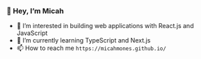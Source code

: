 ### 👋 Hey, I’m Micah
- 👀 I’m interested in building web applications with React.js and JavaScript
- 🌱 I’m currently learning TypeScript and Next.js
- 📫 How to reach me ``https://micahmones.github.io/``

<!---
micahmones/micahmones is a ✨ special ✨ repository because its `README.md` (this file) appears on your GitHub profile.
You can click the Preview link to take a look at your changes.
--->
